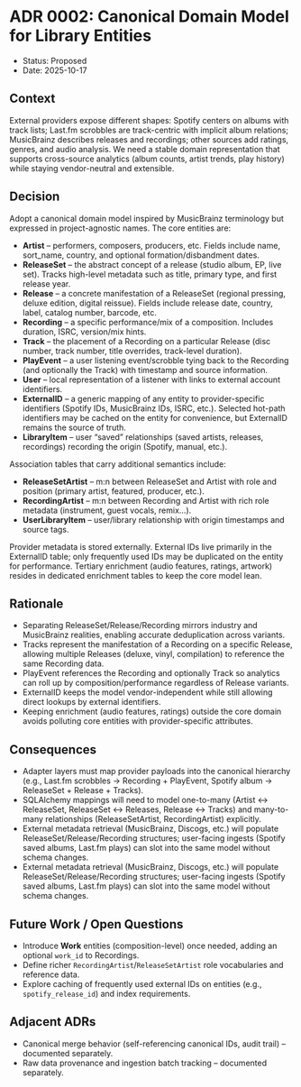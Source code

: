 # ADR 0002: Canonical Domain Model for Library Entities

- Status: Proposed
- Date: 2025-10-17

## Context
External providers expose different shapes: Spotify centers on albums with track lists; Last.fm scrobbles are track-centric with implicit album relations; MusicBrainz describes releases and recordings; other sources add ratings, genres, and audio analysis. We need a stable domain representation that supports cross-source analytics (album counts, artist trends, play history) while staying vendor-neutral and extensible.

## Decision
Adopt a canonical domain model inspired by MusicBrainz terminology but expressed in project-agnostic names. The core entities are:

- **Artist** – performers, composers, producers, etc. Fields include name, sort_name, country, and optional formation/disbandment dates.
- **ReleaseSet** – the abstract concept of a release (studio album, EP, live set). Tracks high-level metadata such as title, primary type, and first release year.
- **Release** – a concrete manifestation of a ReleaseSet (regional pressing, deluxe edition, digital reissue). Fields include release date, country, label, catalog number, barcode, etc.
- **Recording** – a specific performance/mix of a composition. Includes duration, ISRC, version/mix hints.
- **Track** – the placement of a Recording on a particular Release (disc number, track number, title overrides, track-level duration).
- **PlayEvent** – a user listening event/scrobble tying back to the Recording (and optionally the Track) with timestamp and source information.
- **User** – local representation of a listener with links to external account identifiers.
- **ExternalID** – a generic mapping of any entity to provider-specific identifiers (Spotify IDs, MusicBrainz IDs, ISRC, etc.). Selected hot-path identifiers may be cached on the entity for convenience, but ExternalID remains the source of truth.
- **LibraryItem** – user “saved” relationships (saved artists, releases, recordings) recording the origin (Spotify, manual, etc.).

Association tables that carry additional semantics include:

- **ReleaseSetArtist** – m:n between ReleaseSet and Artist with role and position (primary artist, featured, producer, etc.).
- **RecordingArtist** – m:n between Recording and Artist with rich role metadata (instrument, guest vocals, remix…).
- **UserLibraryItem** – user/library relationship with origin timestamps and source tags.

Provider metadata is stored externally. External IDs live primarily in the ExternalID table; only frequently used IDs may be duplicated on the entity for performance. Tertiary enrichment (audio features, ratings, artwork) resides in dedicated enrichment tables to keep the core model lean.

## Rationale
- Separating ReleaseSet/Release/Recording mirrors industry and MusicBrainz realities, enabling accurate deduplication across variants.
- Tracks represent the manifestation of a Recording on a specific Release, allowing multiple Releases (deluxe, vinyl, compilation) to reference the same Recording data.
- PlayEvent references the Recording and optionally Track so analytics can roll up by composition/performance regardless of Release variants.
- ExternalID keeps the model vendor-independent while still allowing direct lookups by external identifiers.
- Keeping enrichment (audio features, ratings) outside the core domain avoids polluting core entities with provider-specific attributes.

## Consequences
- Adapter layers must map provider payloads into the canonical hierarchy (e.g., Last.fm scrobbles → Recording + PlayEvent, Spotify album → ReleaseSet + Release + Tracks).
- SQLAlchemy mappings will need to model one-to-many (Artist ↔ ReleaseSet, ReleaseSet ↔ Releases, Release ↔ Tracks) and many-to-many relationships (ReleaseSetArtist, RecordingArtist) explicitly.
- External metadata retrieval (MusicBrainz, Discogs, etc.) will populate ReleaseSet/Release/Recording structures; user-facing ingests (Spotify saved albums, Last.fm plays) can slot into the same model without schema changes.
- External metadata retrieval (MusicBrainz, Discogs, etc.) will populate ReleaseSet/Release/Recording structures; user-facing ingests (Spotify saved albums, Last.fm plays) can slot into the same model without schema changes.

## Future Work / Open Questions
- Introduce **Work** entities (composition-level) once needed, adding an optional `work_id` to Recordings.
- Define richer `RecordingArtist`/`ReleaseSetArtist` role vocabularies and reference data.
- Explore caching of frequently used external IDs on entities (e.g., `spotify_release_id`) and index requirements.

## Adjacent ADRs
- Canonical merge behavior (self-referencing canonical IDs, audit trail) – documented separately.
- Raw data provenance and ingestion batch tracking – documented separately.
